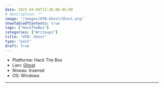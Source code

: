 ```yaml
---
date: 2025-04-04T23:28:08-05:00
# description: ""
image: "/images/HTB-Ghost/Ghost.png"
showTableOfContents: true
tags: ["HackTheBox"]
categories: ["Writeups"]
title: "HTB: Ghost"
type: "post"
draft: true
---
```


* Platforme: Hack The Box
* Lien: [Ghost](https://app.hackthebox.com/machines/Ghost)
* Niveau: Insensé
* OS: Windows
---


